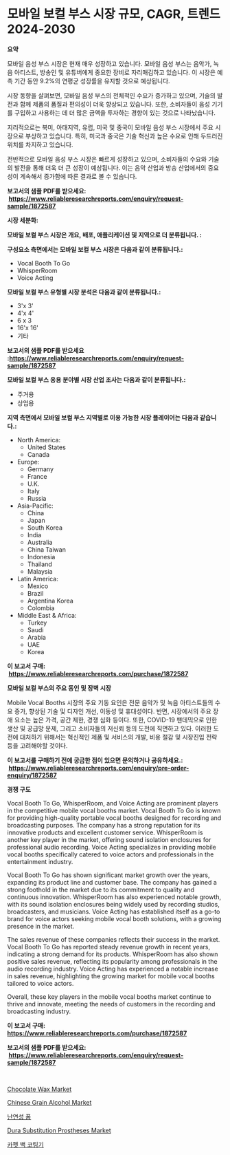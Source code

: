 <p><h1>모바일 보컬 부스 시장 규모, CAGR, 트렌드 2024-2030</h1></p><p><strong>요약</strong></p>
<p><p>모바일 음성 부스 시장은 현재 매우 성장하고 있습니다. 모바일 음성 부스는 음악가, 녹음 아티스트, 방송인 및 유튜버에게 중요한 장비로 자리매김하고 있습니다. 이 시장은 예측 기간 동안 9.2%의 연평균 성장률을 유지할 것으로 예상됩니다.</p><p>시장 동향을 살펴보면, 모바일 음성 부스의 전체적인 수요가 증가하고 있으며, 기술의 발전과 함께 제품의 품질과 편의성이 더욱 향상되고 있습니다. 또한, 소비자들이 음성 기기를 구입하고 사용하는 데 더 많은 금액을 투자하는 경향이 있는 것으로 나타났습니다.</p><p>지리적으로는 북미, 아태지역, 유럽, 미국 및 중국이 모바일 음성 부스 시장에서 주요 시장으로 부상하고 있습니다. 특히, 미국과 중국은 기술 혁신과 높은 수요로 인해 두드러진 위치를 차지하고 있습니다.</p><p>전반적으로 모바일 음성 부스 시장은 빠르게 성장하고 있으며, 소비자들의 수요와 기술의 발전을 통해 더욱 더 큰 성장이 예상됩니다. 이는 음악 산업과 방송 산업에서의 중요성이 계속해서 증가함에 따른 결과로 볼 수 있습니다.</p></p>
<p><strong>보고서의 샘플 PDF를 받으세요: &nbsp;<a href="https://www.reliableresearchreports.com/enquiry/request-sample/1872587">https://www.reliableresearchreports.com/enquiry/request-sample/1872587</a></strong></p>
<p><strong>시장 세분화:</strong></p>
<p><strong> 모바일 보컬 부스 시장은 개요, 배포, 애플리케이션 및 지역으로 더 분류됩니다. :</strong></p>
<p><strong>구성요소 측면에서는 모바일 보컬 부스 시장은 다음과 같이 분류됩니다.:</strong></p>
<p><ul><li>Vocal Booth To Go</li><li>WhisperRoom</li><li>Voice Acting</li></ul></p>
<p><strong> 모바일 보컬 부스 유형별 시장 분석은 다음과 같이 분류됩니다.:</strong></p>
<p><ul><li>3'x 3'</li><li>4'x 4'</li><li>6 x 3</li><li>16'x 16'</li><li>기타</li></ul></p>
<p><strong>보고서의 샘플 PDF를 받으세요 :<a href="https://www.reliableresearchreports.com/enquiry/request-sample/1872587">https://www.reliableresearchreports.com/enquiry/request-sample/1872587</a></strong></p>
<p><strong> 모바일 보컬 부스 응용 분야별 시장 산업 조사는 다음과 같이 분류됩니다.:</strong></p>
<p><ul><li>주거용</li><li>상업용</li></ul></p>
<p><strong>지역 측면에서 모바일 보컬 부스 지역별로 이용 가능한 시장 플레이어는 다음과 같습니다.:</strong></p>
<p><ul>
    <li>
        North America:
        <ul>
            <li>United States</li>
            <li>Canada</li>
        </ul>
    </li>
    <li>
        Europe:
        <ul>
            <li>Germany</li>
            <li>France</li>
            <li>U.K.</li>
            <li>Italy</li>
            <li>Russia</li>
        </ul>
    </li>
    <li>
        Asia-Pacific:
        <ul>
            <li>China</li>
            <li>Japan</li>
            <li>South Korea</li>
            <li>India</li>
            <li>Australia</li>
            <li>China Taiwan</li>
            <li>Indonesia</li>
            <li>Thailand</li>
            <li>Malaysia</li>
        </ul>
    </li>
    <li>
        Latin America:
        <ul>
            <li>Mexico</li>
            <li>Brazil</li>
            <li>Argentina Korea</li>
            <li>Colombia</li>
        </ul>
    </li>
    <li>
        Middle East & Africa:
        <ul>
            <li>Turkey</li>
            <li>Saudi</li>
            <li>Arabia</li>
            <li>UAE</li>
            <li>Korea</li>
        </ul>
    </li>
    </ul></p>
<p><strong>이 보고서 구매: &nbsp;<a href="https://www.reliableresearchreports.com/purchase/1872587">https://www.reliableresearchreports.com/purchase/1872587</a></strong></p>
<p><strong>모바일 보컬 부스의 주요 동인 및 장벽 시장</strong></p>
<p><p>Mobile Vocal Booths 시장의 주요 기동 요인은 전문 음악가 및 녹음 아티스트들의 수요 증가, 향상된 기술 및 디자인 개선, 이동성 및 휴대성이다. 반면, 시장에서의 주요 장애 요소는 높은 가격, 공간 제한, 경쟁 심화 등이다. 또한, COVID-19 팬데믹으로 인한 생산 및 공급망 문제, 그리고 소비자들의 저신뢰 등의 도전에 직면하고 있다. 이러한 도전에 대처하기 위해서는 혁신적인 제품 및 서비스의 개발, 비용 절감 및 시장진입 전략 등을 고려해야할 것이다.</p></p>
<p><strong>이 보고서를 구매하기 전에 궁금한 점이 있으면 문의하거나 공유하세요.: &nbsp;<a href="https://www.reliableresearchreports.com/enquiry/pre-order-enquiry/1872587">https://www.reliableresearchreports.com/enquiry/pre-order-enquiry/1872587</a></strong></p>
<p><strong>경쟁 구도</strong></p>
<p><p>Vocal Booth To Go, WhisperRoom, and Voice Acting are prominent players in the competitive mobile vocal booths market. Vocal Booth To Go is known for providing high-quality portable vocal booths designed for recording and broadcasting purposes. The company has a strong reputation for its innovative products and excellent customer service. WhisperRoom is another key player in the market, offering sound isolation enclosures for professional audio recording. Voice Acting specializes in providing mobile vocal booths specifically catered to voice actors and professionals in the entertainment industry.</p><p>Vocal Booth To Go has shown significant market growth over the years, expanding its product line and customer base. The company has gained a strong foothold in the market due to its commitment to quality and continuous innovation. WhisperRoom has also experienced notable growth, with its sound isolation enclosures being widely used by recording studios, broadcasters, and musicians. Voice Acting has established itself as a go-to brand for voice actors seeking mobile vocal booth solutions, with a growing presence in the market.</p><p>The sales revenue of these companies reflects their success in the market. Vocal Booth To Go has reported steady revenue growth in recent years, indicating a strong demand for its products. WhisperRoom has also shown positive sales revenue, reflecting its popularity among professionals in the audio recording industry. Voice Acting has experienced a notable increase in sales revenue, highlighting the growing market for mobile vocal booths tailored to voice actors.</p><p>Overall, these key players in the mobile vocal booths market continue to thrive and innovate, meeting the needs of customers in the recording and broadcasting industry.</p></p>
<p><strong>이 보고서 구매: &nbsp; <a href="https://www.reliableresearchreports.com/purchase/1872587">https://www.reliableresearchreports.com/purchase/1872587</a></strong></p>
<p><strong>보고서의 샘플 PDF를 받으세요: &nbsp;<a href="https://www.reliableresearchreports.com/enquiry/request-sample/1872587">https://www.reliableresearchreports.com/enquiry/request-sample/1872587</a></strong><strong></strong></p>
<p>&nbsp;</p>
<p><p><a href="https://github.com/singletonthaxterkelliehr2df/Market-Research-Report-List-1/blob/main/chocolate-wax-market.md">Chocolate Wax Market</a></p><p><a href="https://github.com/kufem1/Market-Research-Report-List-1/blob/main/chinese-grain-alcohol-market.md">Chinese Grain Alcohol Market</a></p><p><a href="https://github.com/sougarounis/Market-Research-Report-List-3/blob/main/65336462296.md">난연성 폼</a></p><p><a href="https://issuu.com/reportprime-2/docs/dura-substitution-prostheses-market-size-2030.pptx">Dura Substitution Prostheses Market</a></p><p><a href="https://github.com/vs2869dizt0/Market-Research-Report-List-1/blob/main/72784222297.md">카펫 백 코팅기</a></p></p>